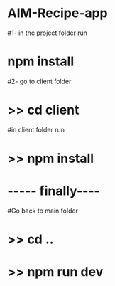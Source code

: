 # AIM-Recipe-app



#1- in the project folder run 
# npm install 

#2- go to client folder 
# >> cd client

#in client folder run 
# >> npm install

# ----- finally---- 
#Go back to main folder 
#  >> cd ..
#  >> npm run dev
